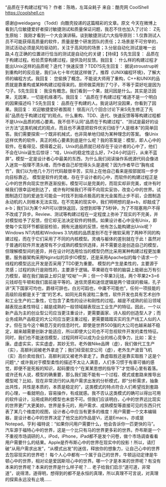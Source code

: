 “品质在于构建过程”吗？
作者：陈皓，左耳朵耗子
来自：酷壳网 CoolShell https://coolshell.cn

感谢@weidagang （Todd）向酷壳投递的这篇精彩的文章。原文
今天在微博上看到几位敏捷爱好者探讨敏捷测试和质量保证问题，我忍不住也加入了讨论：
Z先生原帖： 我刚才看到一个大会演讲稿，谈到敏捷测试六大指导原则：1.仅靠测试人员不可能获得高质量的软件，质量是整个研发团队的责任；2.场景是不可穷举的，测试活动必须是风险驱动的，关注于高风险的场景；3.分层自动化测试是唯一出路;4.在正确的位置进行恰当的测试是自动化的关键；【待续】S先生回复： 品质在于构建过程。检验贯穿构建过程，提供及时反馈。我回复： 什么样的构建过程才能出Unix这样的品质呢？迭代？快速反馈？TDD?S先生回复： 据说stroustrup听到重构时的反应是，我们从七十年代就这样做了。推荐《UNIX编程环境》，了解大师的编程方式。我回复： 您偷换了概念。不能说大师用了重构，C++和UNIX的品质就是靠重构或某种构建过程得来的。厨师做菜用到了勺子，不等于菜好吃是因为勺子。S先生回复： 我没有概念。我们看到一个果，就问因是什么。其实是泛因果，无因果，一切是机缘凑巧。我回复： “品质在于构建过程”难道不是一个明白的因果描述吗？S先生回复： 品质在于构建的人。我说话时没因果，你看到了因果。我回复： 欢迎敏捷爱好者围观！
很高兴几个回合讨论下来S先生修正了先前“品质在于构建过程”的观点。什么重构、TDD、迭代、快速反馈等等构建过程都不是Unix品质的核心要素。我不但不认同“品质在于构建过程”、“测试是最好的设计方法”这类机械式的观点，而且也不满意把软件优劣归结于“人是根本”的简单回答。我们需要探索一个既非机械式，也非简单地归结为某种理念的答案。
像Unix这样优秀的软件，真正的核心要素到底是什么呢？我的答案是：模型，即人心中的软件。在看得见、摸得着之前，Unix的品质就已经存在于设计者的心中了，他们不会在Unix诞生后惊讶：“哇，Unix的稳定性这么好，7×24小时运行，从来不蓝屏”。模型一定是设计者心中最美的东西，为什么我们阅读操作系统源代码会像进入迷宫一般理不清头绪，而作者自己却觉得头头是道呢？因为作者早已“胸有成竹”，我们以为他几十万行代码敲很辛苦，实际上在他自己看来是按部就班一步步向目标靠近。
模型是软件的灵魂，存在于设计者的心中，而软件的构建过程正是心中的世界向现实世界逐渐投影。模型可以是完美的，而现实却非完美，或许有时候我们很幸运地到达了，或许有时候我们不得不向现实妥协，改变心中的世界。试图制造灯泡的爱迪生可能会一时找不到熔点极高的发光金属而止步不前，企图制造永动机的人则根本无法实现。在不完美的现实中，我们明明想的是a+b，却敲成了a-b；我们以为某个API可以很快返回，没想到却等了5秒钟，为了不阻塞用户不得不改成了异步。Review、测试等构建过程在一定程度上弥补了现实的不完美，并对模型给予了反馈，但它却无法决定软件的特质。如果设计者心中没有Unix，即使每个实现环节都层层检验，拥有光速般的反馈，他有怎么能构建出Unix呢？Windows NT内核和Windows 3.1内核的品质差别不在于微软采用了两种不同的构建过程，而在于它们采用了不同的内核模型。灵魂与躯体的差别就在于此！虽然对于普通的软件开发通常有不少成熟的模型供选择，并不需要总是创造自己的模型，但理解模型间的差异，并在设计时选用恰当的模型仍然比采用某种构建过程更加重要。服务器架构采用Nginx似的异步IO模型，还是采用Apache似的每个请求一个线程的模型远比开发是否采用了TDD更为重要。
模型的产生是柔性的，主要源于灵感；过程的执行是刚性的，主要源于逻辑。苹果砸在牛顿的脑袋上能砸出万有引力模型，砸在我们脑袋上却只是“哎呦”一声；但一个苹果3元钱，两个苹果2*3=6元钱却在牛顿和我们面前是平等的。迷信灵感和迷信逻辑是两个错误的极端，孔子讲“天下国家可均也，爵禄可辞也，白刃可蹈也，中庸不可能也”，任何一项技能的高级阶段都是关于“度”的艺术。如同光具有波粒二象性，软件开发也具有艺术创作和工业生产的二象性，它包含了柔性的设计和刚性的过程。越是不成熟的前沿领域越表现出柔性特征；越是成熟的一般领域越表现出工业生产的特征。因此，一个以新产品为主的创业型公司应当更注重设计，更需要画家、诗人般的创造型人才；而业务成熟产品稳定的大公司应当更注重过程，更需要踏踏实实的生产线工人似的人才。但在当今这个瞬息万变的信息时代，即使是世界500强的大公司也越来越不稳定，越来越需要创新才能适应，所以即使大公司也不可忽视软件开发的柔性特征。同时，我们也不能迷信模型，过程同样可以成为企业的核心竞争力，比如：富士康。虚虚实实，实实虚虚，其妙无穷。老外做Nike品牌（虚），我们做代工生产（实），高额利润被老外拿走了；我们经营航空公司（虚），老外生产波音飞机（实）高价卖给我们，高额利润又被老外拿走了。靠虚取胜还是靠实取胜？这是个问题^_^
或许我对于模型柔性的描述不太让人满意，人们多习惯于有章可循的感觉，即便不是死板的知识，起码要找个“在某某思想的指导下”才觉得心里有着落。或许还有人说，模型的确重要，那么我们能不能有一个过程、模式或套路来推导出模型呢？比如，现在非常流行的从用户需求出发的分析模式，即“分析需求，抽象出共性，共性是本质的，本质是稳定的”，这类模式的特点符合人们希望找到套路的心理，一看就明白，容易操作，有成就感。我不否认这类模式的确可以得出可用的软件设计，沿用成熟的模型也未尝不可。但我们应该明白，心中的世界远比现实的世界更广大更美妙。世界是多元的，用户需求、成熟模型等直接可见的东西只代表了某几个维度的视图，设计者心中应当有更多的维度！用户需要一个文本编辑器，是设计者心中的世界决定了他交出的作品是Vi，还是Emacs，亦或是Notepad。亨利·福特说：“如果你问用户需要什么，他会告诉你一匹更快的马”。汽车源于福特心中的世界，这是一个比只有马的世界更多彩的世界。乔布斯是一个不重视市场调研的人，iPod，iPhone，iPad都不是发个问卷，做个市场调查看看用户需要什么的结果。Apple是乔布斯心中的世界在现实中的投影！所以，请打破“从用户需求出发”，“从模式出发”的迷信，释放你的想象力，让自己心中的世界去包容现实的世界吧！
每个人心中都有一个属于自己的世界，牛顿运动定律是牛顿心中的世界，相对论是爱因斯坦心中的世界。哪一个才是本来的世界呢？有没有本来的世界呢？本来的世界是什么样子呢？… 老子给我们启示“道可道，非常道”，说得清，道得明，想得到的都不是永恒的真理，所以真理不可言说，对真理的探索永远没有止境……